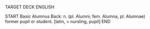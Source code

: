 TARGET DECK
ENGLISH

START
Basic
Alumnus
Back: n. (pl. Alumni; fem. Alumna, pl. Alumnae) former pupil or student. [latin, = nursling, pupil]
END
